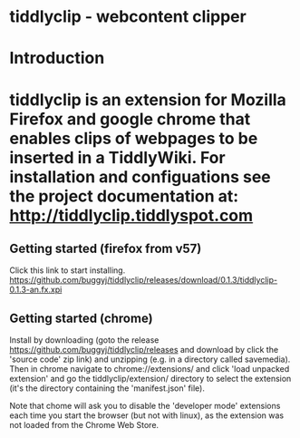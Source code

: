 tiddlyclip -  webcontent clipper
==========

# Introduction

tiddlyclip is an extension for Mozilla Firefox and google chrome that enables clips of webpages to be inserted in a TiddlyWiki. 
For installation and configuations see the project documentation at:
http://tiddlyclip.tiddlyspot.com
=======

## Getting started (firefox from v57)
Click this link to start installing.
https://github.com/buggyj/tiddlyclip/releases/download/0.1.3/tiddlyclip-0.1.3-an.fx.xpi

## Getting started (chrome)
Install by downloading (goto the release https://github.com/buggyj/tiddlyclip/releases and download by click the 'source code' zip link) and unzipping (e.g. in a directory called savemedia). 
Then in chrome navigate to chrome://extensions/ and click 'load unpacked extension' and go the tiddlyclip/extension/ directory to select the extension (it's the directory containing the 'manifest.json' file).

Note that chome will ask you to disable the 'developer mode' extensions each time you start the browser (but not with linux), as the extension was not loaded from the Chrome Web Store.

